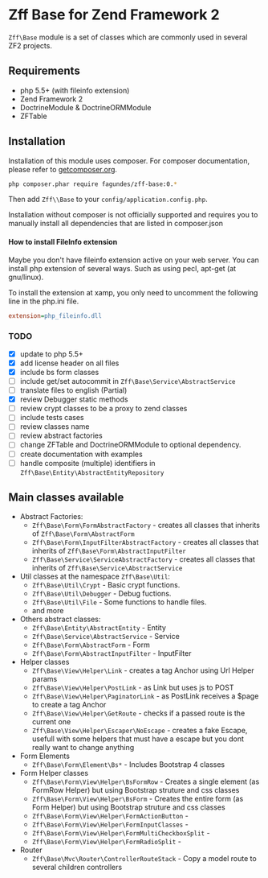 # Zff Base for Zend Framework 2

`Zff\Base` module is a set of classes which are commonly used in several ZF2 projects. 

## Requirements

* php 5.5+ (with fileinfo extension)
* Zend Framework 2
* DoctrineModule & DoctrineORMModule
* ZFTable

## Installation

Installation of this module uses composer. For composer documentation, please refer to
[getcomposer.org](http://getcomposer.org/).

```bash
php composer.phar require fagundes/zff-base:0.*
```

Then add `Zff\\Base` to your `config/application.config.php`.

Installation without composer is not officially supported and requires you to manually install all dependencies that are listed in composer.json

#### How to install FileInfo extension

Maybe you don't have fileinfo extension active on your web server. You can install php extension of several ways. Such as using pecl, apt-get (at gnu/linux). 

To install the extension at xamp, you only need to uncomment the following line in the php.ini file. 

```ini
extension=php_fileinfo.dll
```

### TODO

 - [x] update to php 5.5+
 - [x] add license header on all files
 - [x] include bs form classes
 - [ ] include get/set autocommit in `Zff\Base\Service\AbstractService`
 - [ ] translate files to english (Partial)
 - [x] review Debugger static methods
 - [ ] review crypt classes to be a proxy to zend classes 
 - [ ] include tests cases
 - [ ] review classes name 
 - [ ] review abstract factories 
 - [ ] change ZFTable and DoctrineORMModule to optional dependency. 
 - [ ] create documentation with examples
 - [ ] handle composite (multiple) identifiers in `Zff\Base\Entity\AbstractEntityRepository` 

## Main classes available

* Abstract Factories:
  * `Zff\Base\Form\FormAbstractFactory`         - creates all classes that inherits of `Zff\Base\Form\AbstractForm`
  * `Zff\Base\Form\InputFilterAbstractFactory`  - creates all classes that inherits of `Zff\Base\Form\AbstractInputFilter`
  * `Zff\Base\Service\ServiceAbstractFactory`   - creates all classes that inherits of `Zff\Base\Service\AbstractService`
* Util classes at the namespace `Zff\Base\Util`:
  * `Zff\Base\Util\Crypt`    - Basic crypt functions.
  * `Zff\Base\Util\Debugger` - Debug fuctions.
  * `Zff\Base\Util\File`     - Some functions to handle files.
  * and more
* Others abstract classes:
  * `Zff\Base\Entity\AbstractEntity`    - Entity
  * `Zff\Base\Service\AbstractService`  - Service
  * `Zff\Base\Form\AbstractForm`        - Form
  * `Zff\Base\Form\AbstractInputFilter` - InputFilter
* Helper classes
  * `Zff\Base\View\Helper\Link`             - creates a tag Anchor using Url Helper params
  * `Zff\Base\View\Helper\PostLink`         - as Link but uses js to POST 
  * `Zff\Base\View\Helper\PaginatorLink`    - as PostLink receives a $page to create a tag Anchor
  * `Zff\Base\View\Helper\GetRoute`         - checks if a passed route is the current one
  * `Zff\Base\View\Helper\Escaper\NoEscape` - creates a fake Escape, usefull with some helpers that must have a escape but you dont really want to change anything
* Form Elements
  * `Zff\Base\Form\Element\Bs*`             - Includes Bootstrap 4 classes
* Form Helper classes
  * `Zff\Base\Form\View\Helper\BsFormRow`                    - Creates a single element (as FormRow Helper) but using Bootstrap struture and css classes
  * `Zff\Base\Form\View\Helper\BsForm`                       - Creates the entire form (as Form Helper) but using Bootstrap struture and css classes
  * `Zff\Base\Form\View\Helper\FormActionButton`             - 
  * `Zff\Base\Form\View\Helper\FormInputClasses`             -    
  * `Zff\Base\Form\View\Helper\FormMultiCheckboxSplit`       -    
  * `Zff\Base\Form\View\Helper\FormRadioSplit`               -    
* Router
  * `Zff\Base\Mvc\Router\ControllerRouteStack` - Copy a model route to several  children controllers  